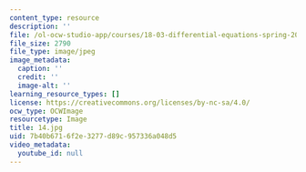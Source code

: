 ```yaml
---
content_type: resource
description: ''
file: /ol-ocw-studio-app/courses/18-03-differential-equations-spring-2010/7b40b6716f2e3277d89c957336a048d5_14.jpg
file_size: 2790
file_type: image/jpeg
image_metadata:
  caption: ''
  credit: ''
  image-alt: ''
learning_resource_types: []
license: https://creativecommons.org/licenses/by-nc-sa/4.0/
ocw_type: OCWImage
resourcetype: Image
title: 14.jpg
uid: 7b40b671-6f2e-3277-d89c-957336a048d5
video_metadata:
  youtube_id: null
---
```

